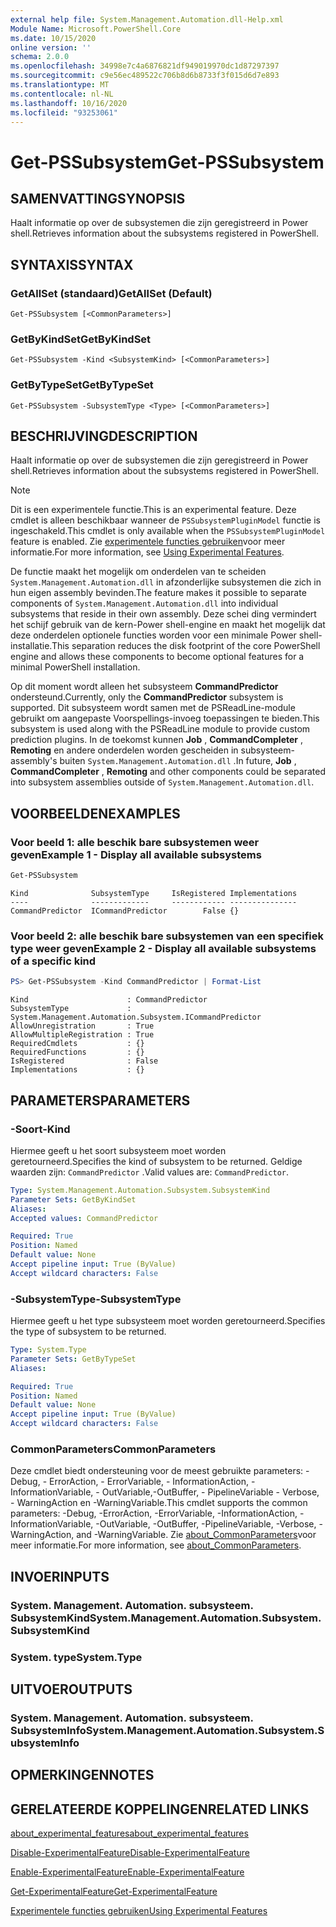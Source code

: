 ```yaml
---
external help file: System.Management.Automation.dll-Help.xml
Module Name: Microsoft.PowerShell.Core
ms.date: 10/15/2020
online version: ''
schema: 2.0.0
ms.openlocfilehash: 34998e7c4a6876821df949019970dc1d87297397
ms.sourcegitcommit: c9e56ec489522c706b8d6b8733f3f015d6d7e893
ms.translationtype: MT
ms.contentlocale: nl-NL
ms.lasthandoff: 10/16/2020
ms.locfileid: "93253061"
---
```

# <span data-ttu-id="3ce91-101">Get-PSSubsystem</span><span class="sxs-lookup"><span data-stu-id="3ce91-101">Get-PSSubsystem</span></span>

## <span data-ttu-id="3ce91-102">SAMENVATTING</span><span class="sxs-lookup"><span data-stu-id="3ce91-102">SYNOPSIS</span></span>
<span data-ttu-id="3ce91-103">Haalt informatie op over de subsystemen die zijn geregistreerd in Power shell.</span><span class="sxs-lookup"><span data-stu-id="3ce91-103">Retrieves information about the subsystems registered in PowerShell.</span></span>

## <span data-ttu-id="3ce91-104">SYNTAXIS</span><span class="sxs-lookup"><span data-stu-id="3ce91-104">SYNTAX</span></span>

### <span data-ttu-id="3ce91-105">GetAllSet (standaard)</span><span class="sxs-lookup"><span data-stu-id="3ce91-105">GetAllSet (Default)</span></span>

```
Get-PSSubsystem [<CommonParameters>]
```

### <span data-ttu-id="3ce91-106">GetByKindSet</span><span class="sxs-lookup"><span data-stu-id="3ce91-106">GetByKindSet</span></span>

```
Get-PSSubsystem -Kind <SubsystemKind> [<CommonParameters>]
```

### <span data-ttu-id="3ce91-107">GetByTypeSet</span><span class="sxs-lookup"><span data-stu-id="3ce91-107">GetByTypeSet</span></span>

```
Get-PSSubsystem -SubsystemType <Type> [<CommonParameters>]
```

## <span data-ttu-id="3ce91-108">BESCHRIJVING</span><span class="sxs-lookup"><span data-stu-id="3ce91-108">DESCRIPTION</span></span>

<span data-ttu-id="3ce91-109">Haalt informatie op over de subsystemen die zijn geregistreerd in Power shell.</span><span class="sxs-lookup"><span data-stu-id="3ce91-109">Retrieves information about the subsystems registered in PowerShell.</span></span>

> [!NOTE]
> <span data-ttu-id="3ce91-110">Dit is een experimentele functie.</span><span class="sxs-lookup"><span data-stu-id="3ce91-110">This is an experimental feature.</span></span> <span data-ttu-id="3ce91-111">Deze cmdlet is alleen beschikbaar wanneer de `PSSubsystemPluginModel` functie is ingeschakeld.</span><span class="sxs-lookup"><span data-stu-id="3ce91-111">This cmdlet is only available when the `PSSubsystemPluginModel` feature is enabled.</span></span> <span data-ttu-id="3ce91-112">Zie [experimentele functies gebruiken](/powershell/scripting/learn/experimental-features)voor meer informatie.</span><span class="sxs-lookup"><span data-stu-id="3ce91-112">For more information, see [Using Experimental Features](/powershell/scripting/learn/experimental-features).</span></span>

<span data-ttu-id="3ce91-113">De functie maakt het mogelijk om onderdelen van te scheiden `System.Management.Automation.dll` in afzonderlijke subsystemen die zich in hun eigen assembly bevinden.</span><span class="sxs-lookup"><span data-stu-id="3ce91-113">The feature makes it possible to separate components of `System.Management.Automation.dll` into individual subsystems that reside in their own assembly.</span></span> <span data-ttu-id="3ce91-114">Deze schei ding vermindert het schijf gebruik van de kern-Power shell-engine en maakt het mogelijk dat deze onderdelen optionele functies worden voor een minimale Power shell-installatie.</span><span class="sxs-lookup"><span data-stu-id="3ce91-114">This separation reduces the disk footprint of the core PowerShell engine and allows these components to become optional features for a minimal PowerShell installation.</span></span>

<span data-ttu-id="3ce91-115">Op dit moment wordt alleen het subsysteem **CommandPredictor** ondersteund.</span><span class="sxs-lookup"><span data-stu-id="3ce91-115">Currently, only the **CommandPredictor** subsystem is supported.</span></span> <span data-ttu-id="3ce91-116">Dit subsysteem wordt samen met de PSReadLine-module gebruikt om aangepaste Voorspellings-invoeg toepassingen te bieden.</span><span class="sxs-lookup"><span data-stu-id="3ce91-116">This subsystem is used along with the PSReadLine module to provide custom prediction plugins.</span></span> <span data-ttu-id="3ce91-117">In de toekomst kunnen **Job** , **CommandCompleter** , **Remoting** en andere onderdelen worden gescheiden in subsysteem-assembly's buiten `System.Management.Automation.dll` .</span><span class="sxs-lookup"><span data-stu-id="3ce91-117">In future, **Job** , **CommandCompleter** , **Remoting** and other components could be separated into subsystem assemblies outside of `System.Management.Automation.dll`.</span></span>

## <span data-ttu-id="3ce91-118">VOORBEELDEN</span><span class="sxs-lookup"><span data-stu-id="3ce91-118">EXAMPLES</span></span>

### <span data-ttu-id="3ce91-119">Voor beeld 1: alle beschik bare subsystemen weer geven</span><span class="sxs-lookup"><span data-stu-id="3ce91-119">Example 1 - Display all available subsystems</span></span>

```powershell
Get-PSSubsystem
```

```Output
Kind              SubsystemType     IsRegistered Implementations
----              -------------     ------------ ---------------
CommandPredictor  ICommandPredictor        False {}
```

### <span data-ttu-id="3ce91-120">Voor beeld 2: alle beschik bare subsystemen van een specifiek type weer geven</span><span class="sxs-lookup"><span data-stu-id="3ce91-120">Example 2 - Display all available subsystems of a specific kind</span></span>

```powershell
PS> Get-PSSubsystem -Kind CommandPredictor | Format-List
```

```Output
Kind                      : CommandPredictor
SubsystemType             : System.Management.Automation.Subsystem.ICommandPredictor
AllowUnregistration       : True
AllowMultipleRegistration : True
RequiredCmdlets           : {}
RequiredFunctions         : {}
IsRegistered              : False
Implementations           : {}
```

## <span data-ttu-id="3ce91-121">PARAMETERS</span><span class="sxs-lookup"><span data-stu-id="3ce91-121">PARAMETERS</span></span>

### <span data-ttu-id="3ce91-122">-Soort</span><span class="sxs-lookup"><span data-stu-id="3ce91-122">-Kind</span></span>


<span data-ttu-id="3ce91-123">Hiermee geeft u het soort subsysteem moet worden geretourneerd.</span><span class="sxs-lookup"><span data-stu-id="3ce91-123">Specifies the kind of subsystem to be returned.</span></span> <span data-ttu-id="3ce91-124">Geldige waarden zijn: `CommandPredictor` .</span><span class="sxs-lookup"><span data-stu-id="3ce91-124">Valid values are: `CommandPredictor`.</span></span>

```yaml
Type: System.Management.Automation.Subsystem.SubsystemKind
Parameter Sets: GetByKindSet
Aliases:
Accepted values: CommandPredictor

Required: True
Position: Named
Default value: None
Accept pipeline input: True (ByValue)
Accept wildcard characters: False
```

### <span data-ttu-id="3ce91-125">-SubsystemType</span><span class="sxs-lookup"><span data-stu-id="3ce91-125">-SubsystemType</span></span>

<span data-ttu-id="3ce91-126">Hiermee geeft u het type subsysteem moet worden geretourneerd.</span><span class="sxs-lookup"><span data-stu-id="3ce91-126">Specifies the type of subsystem to be returned.</span></span>

```yaml
Type: System.Type
Parameter Sets: GetByTypeSet
Aliases:

Required: True
Position: Named
Default value: None
Accept pipeline input: True (ByValue)
Accept wildcard characters: False
```

### <span data-ttu-id="3ce91-127">CommonParameters</span><span class="sxs-lookup"><span data-stu-id="3ce91-127">CommonParameters</span></span>

<span data-ttu-id="3ce91-128">Deze cmdlet biedt ondersteuning voor de meest gebruikte parameters: -Debug, - ErrorAction, - ErrorVariable, - InformationAction, -InformationVariable, - OutVariable,-OutBuffer, - PipelineVariable - Verbose, - WarningAction en -WarningVariable.</span><span class="sxs-lookup"><span data-stu-id="3ce91-128">This cmdlet supports the common parameters: -Debug, -ErrorAction, -ErrorVariable, -InformationAction, -InformationVariable, -OutVariable, -OutBuffer, -PipelineVariable, -Verbose, -WarningAction, and -WarningVariable.</span></span> <span data-ttu-id="3ce91-129">Zie [about_CommonParameters](http://go.microsoft.com/fwlink/?LinkID=113216)voor meer informatie.</span><span class="sxs-lookup"><span data-stu-id="3ce91-129">For more information, see [about_CommonParameters](http://go.microsoft.com/fwlink/?LinkID=113216).</span></span>

## <span data-ttu-id="3ce91-130">INVOER</span><span class="sxs-lookup"><span data-stu-id="3ce91-130">INPUTS</span></span>

### <span data-ttu-id="3ce91-131">System. Management. Automation. subsysteem. SubsystemKind</span><span class="sxs-lookup"><span data-stu-id="3ce91-131">System.Management.Automation.Subsystem.SubsystemKind</span></span>

### <span data-ttu-id="3ce91-132">System. type</span><span class="sxs-lookup"><span data-stu-id="3ce91-132">System.Type</span></span>

## <span data-ttu-id="3ce91-133">UITVOER</span><span class="sxs-lookup"><span data-stu-id="3ce91-133">OUTPUTS</span></span>

### <span data-ttu-id="3ce91-134">System. Management. Automation. subsysteem. SubsystemInfo</span><span class="sxs-lookup"><span data-stu-id="3ce91-134">System.Management.Automation.Subsystem.SubsystemInfo</span></span>

## <span data-ttu-id="3ce91-135">OPMERKINGEN</span><span class="sxs-lookup"><span data-stu-id="3ce91-135">NOTES</span></span>

## <span data-ttu-id="3ce91-136">GERELATEERDE KOPPELINGEN</span><span class="sxs-lookup"><span data-stu-id="3ce91-136">RELATED LINKS</span></span>

[<span data-ttu-id="3ce91-137">about_experimental_features</span><span class="sxs-lookup"><span data-stu-id="3ce91-137">about_experimental_features</span></span>](about/about_experimental_features.md)

[<span data-ttu-id="3ce91-138">Disable-ExperimentalFeature</span><span class="sxs-lookup"><span data-stu-id="3ce91-138">Disable-ExperimentalFeature</span></span>](Disable-ExperimentalFeature.md)

[<span data-ttu-id="3ce91-139">Enable-ExperimentalFeature</span><span class="sxs-lookup"><span data-stu-id="3ce91-139">Enable-ExperimentalFeature</span></span>](Get-ExperimentalFeature.md)

[<span data-ttu-id="3ce91-140">Get-ExperimentalFeature</span><span class="sxs-lookup"><span data-stu-id="3ce91-140">Get-ExperimentalFeature</span></span>](Get-ExperimentalFeature.md)

[<span data-ttu-id="3ce91-141">Experimentele functies gebruiken</span><span class="sxs-lookup"><span data-stu-id="3ce91-141">Using Experimental Features</span></span>](/powershell/scripting/learn/experimental-features)
